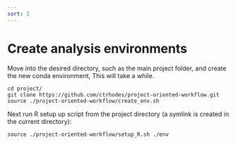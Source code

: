 ```yaml
---
sort: 2
---
```



# Create analysis environments

Move into the desired directory, such as the main project folder, and create the new conda environment, This will take a while.

```
cd project/
git clone https://github.com/ctrhodes/project-oriented-workflow.git
source ./project-oriented-workflow/create_env.sh
```

Next run R setup up script from the project directory (a symlink is created in the current directory):

```
source ./project-oriented-workflow/setup_R.sh ./env
```
